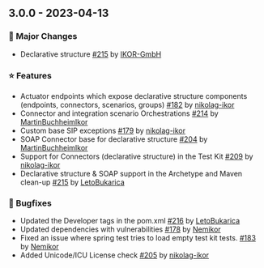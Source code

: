 ## 3.0.0 - 2023-04-13

### 🚀 Major Changes
- Declarative structure [#215](https://github.com/IKOR-GmbH/sip-framework/pull/215) by [IKOR-GmbH](https://github.com/IKOR-GmbH)

### ⭐ Features
- Actuator endpoints which expose declarative structure components (endpoints, connectors, scenarios, groups) [#182](https://github.com/IKOR-GmbH/sip-framework/pull/182) by [nikolag-ikor](https://github.com/nikolag-ikor)
- Connector and integration scenario Orchestrations [#214](https://github.com/IKOR-GmbH/sip-framework/pull/214) by [MartinBuchheimIkor](https://github.com/MartinBuchheimIkor)
- Custom base SIP exceptions [#179](https://github.com/IKOR-GmbH/sip-framework/pull/179) by [nikolag-ikor](https://github.com/nikolag-ikor)
- SOAP Connector base for declarative structure [#204](https://github.com/IKOR-GmbH/sip-framework/pull/204) by [MartinBuchheimIkor](https://github.com/MartinBuchheimIkor)
- Support for Connectors (declarative structure) in the Test Kit [#209](https://github.com/IKOR-GmbH/sip-framework/pull/209) by [nikolag-ikor](https://github.com/nikolag-ikor)
- Declarative structure & SOAP support in the Archetype and Maven clean-up [#215](https://github.com/IKOR-GmbH/sip-framework/pull/215) by [LetoBukarica](https://github.com/LetoBukarica)

### 🐞 Bugfixes
- Updated the Developer tags in the pom.xml [#216](https://github.com/IKOR-GmbH/sip-framework/pull/216) by [LetoBukarica](https://github.com/LetoBukarica)
- Updated dependencies with vulnerabilities [#178](https://github.com/IKOR-GmbH/sip-framework/pull/178) by [Nemikor](https://github.com/Nemikor)
- Fixed an issue where spring test tries to load empty test kit tests. [#183](https://github.com/IKOR-GmbH/sip-framework/pull/183) by [Nemikor](https://github.com/Nemikor)
- Added Unicode/ICU License check [#205](https://github.com/IKOR-GmbH/sip-framework/pull/205) by [nikolag-ikor](https://github.com/nikolag-ikor)

